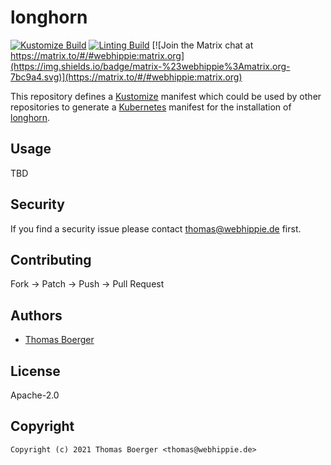 # longhorn

[![Kustomize Build](https://github.com/kustomhippie/longhorn/workflows/build/badge.svg)](https://github.com/kustomhippie/longhorn/actions?query=workflow%3Abuild) [![Linting Build](https://github.com/kustomhippie/longhorn/workflows/linter/badge.svg)](https://github.com/kustomhippie/longhorn/actions?query=workflow%3Alinter) [![Join the Matrix chat at https://matrix.to/#/#webhippie:matrix.org](https://img.shields.io/badge/matrix-%23webhippie%3Amatrix.org-7bc9a4.svg)](https://matrix.to/#/#webhippie:matrix.org)

This repository defines a [Kustomize](https://kustomize.io/) manifest which could be used by other repositories to generate a [Kubernetes](https://kubernetes.io/) manifest for the installation of [longhorn](https://github.com/longhorn/longhorn).

## Usage

TBD

## Security

If you find a security issue please contact thomas@webhippie.de first.

## Contributing

Fork -> Patch -> Push -> Pull Request

## Authors

* [Thomas Boerger](https://github.com/tboerger)

## License

Apache-2.0

## Copyright

```
Copyright (c) 2021 Thomas Boerger <thomas@webhippie.de>
```

